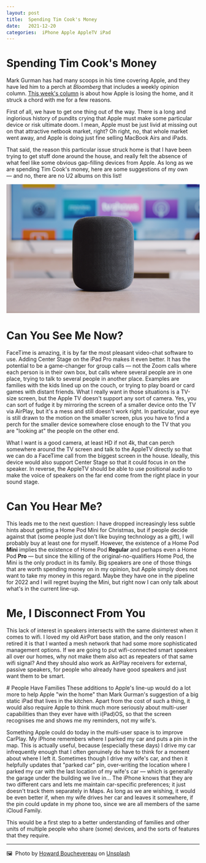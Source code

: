 ```yaml
---
layout: post
title:  Spending Tim Cook's Money 
date:   2021-12-20 
categories:  iPhone Apple AppleTV iPad 
---
```


# Spending Tim Cook's Money


Mark Gurman has had many scoops in his time covering Apple, and they have led him to a perch at *Bloomberg* that includes a weekly opinion column. [This week's column](https://www.bloomberg.com/news/newsletters/2021-12-19/apple-aapl-should-sell-bigger-ipad-for-smart-home-amazon-echo-show-15-review-kxdm6h21) is about how Apple is losing the home, and it struck a chord with me for a few reasons.

First of all, we have to get one thing out of the way. There is a long and inglorious history of pundits crying that Apple must make some particular device or risk ultimate doom. I mean, Apple must be just livid at missing out on that attractive netbook market, right? Oh right, no, that whole market went away, and Apple is doing just fine selling MacBook Airs and iPads.

That said, the reason this particular issue struck home is that I have been trying to get stuff done around the house, and really felt the absence of what feel like some obvious gap-filling devices from Apple. As long as we are spending Tim Cook's money, here are some suggestions of my own — and no, there are no U2 albums on this list!

![](/images/image.106.png)

# Can You See Me Now?
FaceTime is amazing, it is by far the most pleasant video-chat software to use. Adding Center Stage on the iPad Pro makes it even better. It has the potential to be a game-changer for group calls — not the Zoom calls where each person is in their own box, but calls where several people are in one place, trying to talk to several people in another place. Examples are families with the kids lined up on the couch, or trying to play board or card games with distant friends. What I really want in those situations is a TV-size screen, but the Apple TV doesn't support any sort of camera. Yes, you can sort of fudge it by mirroring the screen of a smaller device onto the TV via AirPlay, but it's a mess and still doesn't work right. In particular, your eye is still drawn to the motion on the smaller screen, plus you have to find a perch for the smaller device somewhere close enough to the TV that you are "looking at" the people on the other end.

What I want is a good camera, at least HD if not 4k, that can perch somewhere around the TV screen and talk to the AppleTV directly so that we can do a FaceTime call from the biggest screen in the house. Ideally, this device would also support Center Stage so that it could focus in on the speaker. In reverse, the AppleTV should be able to use positional audio to make the voice of speakers on the far end come from the right place in your sound stage.

# Can You Hear Me?
This leads me to the next question: I have dropped increasingly less subtle hints about getting a Home Pod Mini for Christmas, but if people decide against that (some people just don't like buying technology as a gift), I will probably buy at least one for myself. However, the existence of a Home Pod **Mini** implies the existence of Home Pod **Regular** and perhaps even a Home Pod **Pro** — but since the killing of the original-no-qualifiers Home Pod, the Mini is the only product in its family. Big speakers are one of those things that are worth spending money on in my opinion, but Apple simply does not want to take my money in this regard. Maybe they have one in the pipeline for 2022 and I will regret buying the Mini, but right now I can only talk about what's in the current line-up.

# Me, I Disconnect From You
This lack of interest in speakers intersects with the same disinterest when it comes to wifi. I loved my old AirPort base station, and the only reason I retired it is that I wanted a mesh network that had some more sophisticated management options. If we are going to put wifi-connected smart speakers all over our homes, why not make them also act as repeaters of that same wifi signal? And they should also work as AirPlay receivers for external, passive speakers, for people who already have good speakers and just want them to be smart.

# People Have Families
These additions to Apple's line-up would do a lot more to help Apple "win the home" than Mark Gurman's suggestion of a big static iPad that lives in the kitchen. Apart from the cost of such a thing, it would also require Apple to think much more seriously about multi-user capabilities than they ever have with i(Pad)OS, so that the screen recognises me and shows me my reminders, not my wife's.

Something Apple could do today in the multi-user space is to improve CarPlay. My iPhone remembers where I parked my car and puts a pin in the map. This is actually useful, because (especially these days) I drive my car infrequently enough that I often genuinely do have to think for a moment about where I left it. Sometimes though I drive my wife's car, and then it helpfully updates that "parked car" pin, over-writing the location where I parked my car with the last location of my wife's car — which is generally the garage under the building we live in… The iPhone knows that they are two different cars and lets me maintain car-specific preferences; it just doesn't track them separately in Maps. As long as we are wishing, it would be even better if, when my wife drives her car and leaves it somewhere, if the pin could update in my phone too, since we are all members of the same iCloud Family.

This would be a first step to a better understanding of families and other units of multiple people who share (some) devices, and the sorts of features that they require.

***
🖼️  Photo by [Howard Bouchevereau](https://www.howardbouchevereau.fr/) on [Unsplash](https://www.unsplash.com)

